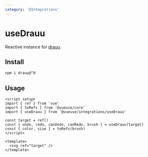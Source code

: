 ```yaml
---
category: '@Integrations'
---
```


# useDrauu

Reactive instance for [drauu](https://github.com/antfu/drauu).

## Install

```bash
npm i drauu@^0
```

## Usage

```vue
<script setup>
import { ref } from 'vue'
import { toRefs } from '@vueuse/core'
import { useDrauu } from '@vueuse/integrations/useDrauu'

const target = ref()
const { undo, redo, canUndo, canRedo, brush } = useDrauu(target)
const { color, size } = toRefs(brush)
</script>

<template>
  <svg ref="target" />
</template>
```
